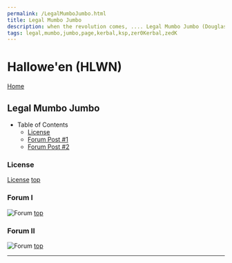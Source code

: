 ```yaml
---
permalink: /LegalMumboJumbo.html
title: Legal Mumbo Jumbo
description: when the revolution comes, .... Legal Mumbo Jumbo (Douglas Adams)
tags: legal,mumbo,jumbo,page,kerbal,ksp,zer0Kerbal,zedK
---
```


<!--
LegalMumboJumbo.md v1.0.5.1
Hallowe'en (HLWN)
created: 01 Feb 2022
updated: 15 May 2022
-->

<script src="https://kit.fontawesome.com/0ea5493613.js" crossorigin="anonymous"></script>
<i class="fa-solid fa-file-contract fa-beat-fade fa-3x" style="--fa-beat-fade-opacity: 0.1; --fa-beat-fade-scale: 1.25;color: #6495ED" ></i>

# Hallowe'en (HLWN)

[Home](./index.md)

## Legal Mumbo Jumbo

* Table of Contents
  * [License](#License)
  * [Forum Post #1](#Forum-I)
  * [Forum Post #2](#Forum-II)

### License

[License](./LegalMumboJumbo/License.md)
[top](#legal-mumbo-jumbo)

### Forum I

![Forum](./LegalMumboJumbo/FORUM-01.png)
[top](#legal-mumbo-jumbo)

### Forum II

![Forum](./LegalMumboJumbo/FORUM-02.png)
[top](#legal-mumbo-jumbo)

---

<!-- THIS FILE: CC BY-ND 4.0 by zer0Kerbal -->

